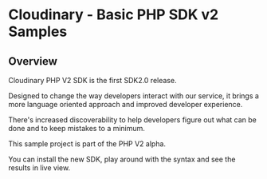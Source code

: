 # Cloudinary - Basic PHP SDK v2 Samples

## Overview

Cloudinary PHP V2 SDK is the first SDK2.0 release.

Designed to change the way developers interact with our service, it brings a more language oriented approach and
improved developer experience. 

There's increased discoverability to help developers figure out what can be done and to keep mistakes to a minimum.

This sample project is part of the PHP V2 alpha. 

You can install the new SDK, play around with the syntax and see the results in live view.

